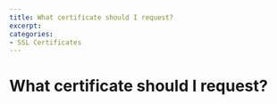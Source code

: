 ```yaml
---
title: What certificate should I request?
excerpt:
categories:
- SSL Certificates
---
```


# What certificate should I request?
